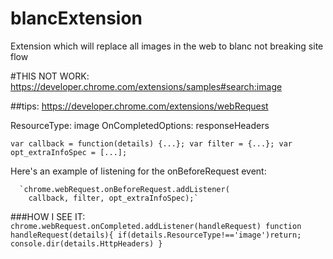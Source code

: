 # blancExtension
Extension which will replace all images in the web to blanc not breaking site flow


#THIS NOT WORK:
https://developer.chrome.com/extensions/samples#search:image<br>

##tips:
https://developer.chrome.com/extensions/webRequest

ResourceType: image
OnCompletedOptions: responseHeaders

`var callback = function(details) {...};
      var filter = {...};
      var opt_extraInfoSpec = [...];`
      
Here's an example of listening for the onBeforeRequest event:

      `chrome.webRequest.onBeforeRequest.addListener(
        callback, filter, opt_extraInfoSpec);`
        
        
###HOW I SEE IT:
`chrome.webRequest.onCompleted.addListener(handleRequest)
function handleRequest(details){
  if(details.ResourceType!=='image')return;
  console.dir(details.HttpHeaders)
}`
